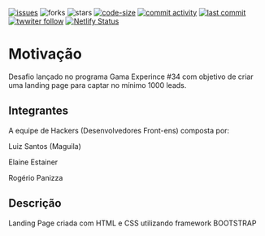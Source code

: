 [![issues](https://img.shields.io/github/issues/Gama-XP-34/landing-page)](https://github.com/Gama-XP-34/landing-page/issues)
![forks](https://img.shields.io/github/forks/Gama-XP-34/landing-page)
![stars](https://img.shields.io/github/stars/Gama-XP-34/landing-page)
[![code-size](https://img.shields.io/github/languages/code-size/Gama-XP-34/landing-page)](https://img.shields.io/github/Gama-XP-34/landing-page)
[![commit activity](https://img.shields.io/github/commit-activity/w/Gama-XP-34/landing-page)](https://github.com/Gama-XP-34/landing-page/commits)
[![last commit](https://img.shields.io/github/last-commit/Gama-XP-34/landing-page)](https://github.com/Gama-XP-34/landing-page/commits)
[![twwiter follow](https://img.shields.io/twitter/follow/luizcs?style=social)](https://twitter.com/luizcs)
[![Netlify Status](https://api.netlify.com/api/v1/badges/11feb4d3-667d-42c3-a687-05256c4ce097/deploy-status)](https://app.netlify.com/sites/landingpagxp/deploys)


# Motivação
Desafio lançado no programa Gama Experince #34 com objetivo de criar uma
landing page para captar no mínimo 1000 leads.

## Integrantes 
A equipe de Hackers (Desenvolvedores Front-ens) composta por:

Luiz Santos (Maguila)

Elaine Estainer

Rogério Panizza

## Descrição
Landing Page criada com HTML e CSS utilizando framework BOOTSTRAP 

